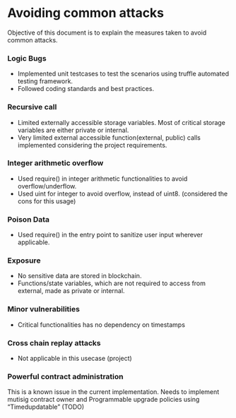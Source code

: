 # Avoiding common attacks

Objective of this document is to explain the measures taken to avoid common attacks.

### Logic Bugs
- Implemented unit testcases to test the scenarios using truffle automated testing framework.
- Followed coding standards and best practices.

### Recursive call
- Limited externally accessible storage variables. Most of critical storage variables are either private or internal.
- Very limited external accessible function(external, public) calls implemented considering the project requirements.

### Integer arithmetic overflow
- Used require() in integer arithmetic functionalities to avoid overflow/underflow.
- Used uint for integer to avoid overflow, instead of uint8. (considered the cons for this usage)

### Poison Data 
- Used require() in the entry point to sanitize user input wherever applicable.

### Exposure 
- No sensitive data are stored in blockchain.  
- Functions/state variables, which are not required to access from external, made as private or internal. 

### Minor vulnerabilities 
- Critical functionalities has no dependency on timestamps

### Cross chain replay attacks
- Not applicable in this usecase (project)

### Powerful contract administration

This is a known issue in the current implementation. Needs to implement mutisig contract owner and Programmable upgrade policies using “Timedupdatable” (TODO)



